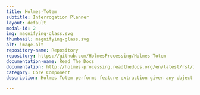 ```yaml
---
title: Holmes-Totem
subtitle: Interrogation Planner
layout: default
modal-id: 2
img: magnifying-glass.svg
thumbnail: magnifying-glass.svg
alt: image-alt
repository-name: Repository
repository: https://github.com/HolmesProcessing/Holmes-Totem
documentation-name: Read The Docs
documentation: http://holmes-processing.readthedocs.org/en/latest/rst/installation/index.html
category: Core Component
description: Holmes Totem performs feature extraction given any object type. 

---
```

